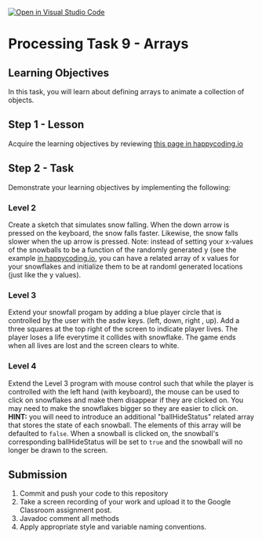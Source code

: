 [![Open in Visual Studio Code](https://classroom.github.com/assets/open-in-vscode-c66648af7eb3fe8bc4f294546bfd86ef473780cde1dea487d3c4ff354943c9ae.svg)](https://classroom.github.com/online_ide?assignment_repo_id=8011015&assignment_repo_type=AssignmentRepo)
# Processing Task 9 - Arrays

## Learning Objectives
In this task, you will learn about defining arrays to animate a collection of objects.


## Step 1 - Lesson
Acquire the learning objectives by reviewing [this page in happycoding.io](https://happycoding.io/tutorials/processing/arrays)

## Step 2 - Task
Demonstrate your learning objectives by implementing the following:
  
### Level 2
Create a sketch that simulates snow falling. When the down arrow is pressed on the keyboard, the snow falls faster.  Likewise, the snow falls slower when the up arrow is pressed.  Note: instead of setting your x-values of the snowballs to be a function of the randomly generated y (see the example [in happycoding.io](https://happycoding.io/tutorials/processing/arrays), you can have a related array of x values for your snowflakes and initialize them to be at randoml generated locations (just like the y values).
  
### Level 3
Extend your snowfall progam by adding a blue player circle that is controlled by the user with the asdw keys.  (left, down, right , up).  Add a three squares at the top right of the screen to indicate player lives.  The player loses a life everytime it collides with snowflake.  The game ends when all lives are lost and the screen clears to white.
  
### Level 4
Extend the Level 3 program with mouse control such that while the player is controlled with the left hand (with keyboard), the mouse can be used to click on snowflakes and make them disappear if they are clicked on.  You may need to make the snowflakes bigger so they are easier to click on.    **HINT:** you will need to introduce an additional "ballHideStatus" related array that stores the state of each snowball.  The elements of this array will be defaulted to `false`. When a snowball is clicked on, the snowball's corresponding ballHideStatus will be set to `true` and the snowball will no longer be drawn to the screen.


## Submission
1. Commit and push your code to this repository
2. Take a screen recording of your work and upload it to the Google Classroom assignment post.
3. Javadoc comment all methods
4. Apply appropriate style and variable naming conventions.
